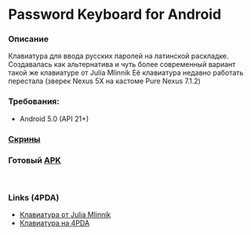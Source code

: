 # Password Keyboard for Android

### Описание
Клавиатура для ввода русских паролей на латинской раскладке.
Создавалась как альтернатива и чуть более современный вариант такой же клавиатуре от Julia Mlinnik
Её клавиатура недавно работать перестала (зверек Nexus 5X на кастоме Pure Nexus 7.1.2)

### Требования:
- Android 5.0 (API 21+)

### [Скрины](/tree/master/files/screenshots)

### Готовый [APK](/blob/master/files/Password%20Keyboard.apk)

<br/>

### Links (4PDA)
- [Клавиатура от Julia Mlinnik](http://4pda.ru/forum/index.php?showtopic=311777)<br/>
- [Клавиатура на 4PDA](http://4pda.ru/forum/index.php?showtopic=848778)
